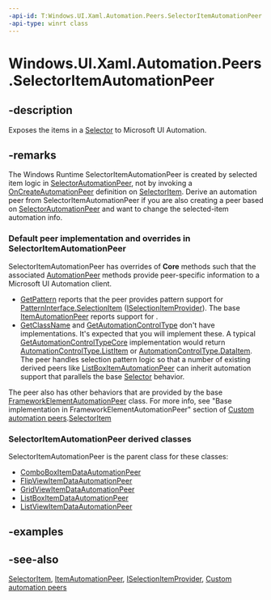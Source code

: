 ```yaml
---
-api-id: T:Windows.UI.Xaml.Automation.Peers.SelectorItemAutomationPeer
-api-type: winrt class
---
```


<!-- Class syntax.
public class SelectorItemAutomationPeer : Windows.UI.Xaml.Automation.Peers.ItemAutomationPeer, Windows.UI.Xaml.Automation.Peers.ISelectorItemAutomationPeer, Windows.UI.Xaml.Automation.Provider.ISelectionItemProvider
-->

# Windows.UI.Xaml.Automation.Peers.SelectorItemAutomationPeer

## -description
Exposes the items in a [Selector](../windows.ui.xaml.controls.primitives/selector.md) to Microsoft UI Automation.



## -remarks
The Windows Runtime  SelectorItemAutomationPeer is created by selected item logic in [SelectorAutomationPeer](selectorautomationpeer.md), not by invoking a [OnCreateAutomationPeer](../windows.ui.xaml/uielement_oncreateautomationpeer_1478162674.md) definition on [SelectorItem](../windows.ui.xaml.controls.primitives/selectoritem.md). Derive an automation peer from SelectorItemAutomationPeer if you are also creating a peer based on [SelectorAutomationPeer](selectorautomationpeer.md) and want to change the selected-item automation info.

### Default peer implementation and overrides in **SelectorItemAutomationPeer**

SelectorItemAutomationPeer has overrides of **Core** methods such that the associated [AutomationPeer](automationpeer.md) methods provide peer-specific information to a Microsoft UI Automation client.

+ [GetPattern](automationpeer_getpattern_2046576749.md) reports that the peer provides pattern support for [PatternInterface.SelectionItem](patterninterface.md) ([ISelectionItemProvider](../windows.ui.xaml.automation.provider/iselectionitemprovider.md)). The base [ItemAutomationPeer](itemautomationpeer.md) reports support for .
+ [GetClassName](automationpeer_getclassname_614238974.md) and [GetAutomationControlType](automationpeer_getautomationcontroltype_1156384152.md) don't have implementations. It's expected that you will implement these. A typical [GetAutomationControlTypeCore](automationpeer_getautomationcontroltypecore_1718556232.md) implementation would return [AutomationControlType.ListItem](automationcontroltype.md) or [AutomationControlType.DataItem](automationcontroltype.md).
The peer handles selection pattern logic so that a number of existing derived peers like [ListBoxItemAutomationPeer](listboxitemautomationpeer.md) can inherit automation support that parallels the base [Selector](../windows.ui.xaml.controls.primitives/selector.md) behavior.

The peer also has other behaviors that are provided by the base [FrameworkElementAutomationPeer](frameworkelementautomationpeer.md) class. For more info, see "Base implementation in FrameworkElementAutomationPeer" section of [Custom automation peers](/windows/uwp/accessibility/custom-automation-peers).[SelectorItem](../windows.ui.xaml.controls.primitives/selectoritem.md)

### **SelectorItemAutomationPeer** derived classes

SelectorItemAutomationPeer is the parent class for these classes:
+ [ComboBoxItemDataAutomationPeer](comboboxitemdataautomationpeer.md)
+ [FlipViewItemDataAutomationPeer](flipviewitemdataautomationpeer.md)
+ [GridViewItemDataAutomationPeer](gridviewitemdataautomationpeer.md)
+ [ListBoxItemDataAutomationPeer](listboxitemdataautomationpeer.md)
+ [ListViewItemDataAutomationPeer](listviewitemdataautomationpeer.md)


## -examples

## -see-also
[SelectorItem](../windows.ui.xaml.controls.primitives/selectoritem.md), [ItemAutomationPeer](itemautomationpeer.md), [ISelectionItemProvider](../windows.ui.xaml.automation.provider/iselectionitemprovider.md), [Custom automation peers](/windows/uwp/accessibility/custom-automation-peers)
